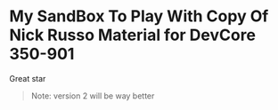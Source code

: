 # My SandBox To Play With Copy Of Nick Russo Material for DevCore 350-901
Great star
>Note: version 2 will be way better
